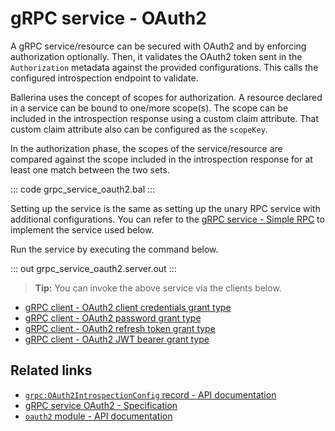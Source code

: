 # gRPC service - OAuth2

A gRPC service/resource can be secured with OAuth2 and by enforcing authorization optionally. Then, it validates the OAuth2 token sent in the `Authorization` metadata against the provided configurations. This calls the configured introspection endpoint to validate.

Ballerina uses the concept of scopes for authorization. A resource declared in a service can be bound to one/more scope(s). The scope can be included in the introspection response using a custom claim attribute. That custom claim attribute also can be configured as the `scopeKey`.

In the authorization phase, the scopes of the service/resource are compared against the scope included in the introspection response for at least one match between the two sets.

   ::: code grpc_service_oauth2.bal :::

Setting up the service is the same as setting up the unary RPC service with additional configurations. You can refer to the [gRPC service - Simple RPC](/learn/by-example/grpc-service-simple/) to implement the service used below.

Run the service by executing the command below.

   ::: out grpc_service_oauth2.server.out :::

>**Tip:** You can invoke the above service via the clients below.
 - [gRPC client - OAuth2 client credentials grant type](/learn/by-example/grpc-client-oauth2-client-credentials-grant-type)
 - [gRPC client - OAuth2 password grant type](/learn/by-example/grpc-client-oauth2-password-grant-type)
 - [gRPC client - OAuth2 refresh token grant type](/learn/by-example/grpc-client-oauth2-refresh-token-grant-type)
 - [gRPC client - OAuth2 JWT bearer grant type](/learn/by-example/grpc-client-oauth2-jwt-bearer-grant-type)

## Related links
- [`grpc:OAuth2IntrospectionConfig` record - API documentation](https://lib.ballerina.io/ballerina/grpc/latest/records/OAuth2IntrospectionConfig)
- [gRPC service OAuth2 - Specification](/spec/grpc/#5114-service---oauth2)
- [`oauth2` module - API documentation](https://lib.ballerina.io/ballerina/oauth2/latest/)
